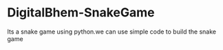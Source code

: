 # DigitalBhem-SnakeGame
Its a snake game using python.we can use simple code  to build the snake game 

